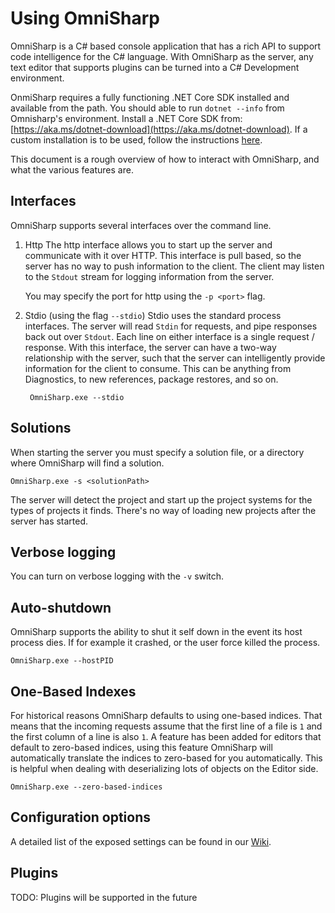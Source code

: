 # Using OmniSharp

OmniSharp is a C# based console application that has a rich API to support code intelligence for the C# language.  With OmniSharp as the server, any text editor that supports plugins can be turned into a C# Development environment.

OnmiSharp requires a fully functioning .NET Core SDK installed and available from the path. You should able to run `dotnet --info` from Omnisharp's environment. Install a .NET Core SDK from: [https://aka.ms/dotnet-download](https://aka.ms/dotnet-download). If a custom installation is to be used, follow the instructions [here](https://docs.microsoft.com/en-us/dotnet/core/install/macos#download-and-manually-install).

This document is a rough overview of how to interact with OmniSharp, and what the various features are.

## Interfaces
OmniSharp supports several interfaces over the command line.

1. Http
  The http interface allows you to start up the server and communicate with it over HTTP.  This interface is pull based, so the server has no way to push information to the client.  The client may listen to the `Stdout` stream for logging information from the server.

    You may specify the port for http using the `-p <port>` flag.
2. Stdio (using the flag `--stdio`)
  Stdio uses the standard process interfaces.  The server will read `Stdin` for requests, and pipe responses back out over `Stdout`.  Each line on either interface is a single request / response.  With this interface, the server can have a two-way relationship with the server, such that the server can intelligently provide information for the client to consume.  This can be anything from Diagnostics, to new references, package restores, and so on.

        OmniSharp.exe --stdio

## Solutions
When starting the server you must specify a solution file, or a directory where OmniSharp will find a solution.

    OmniSharp.exe -s <solutionPath>

The server will detect the project and start up the project systems for the types of projects it finds. There's no way of loading new projects after the server has started.

## Verbose logging
You can turn on verbose logging with the `-v` switch.

## Auto-shutdown
OmniSharp supports the ability to shut it self down in the event its host process dies.  If for example it crashed, or the user force killed the process.

    OmniSharp.exe --hostPID

## One-Based Indexes
For historical reasons OmniSharp defaults to using one-based indices.   That means that the incoming requests assume that the first line of a file is `1` and the first column of a line is also `1`.  A feature has been added for editors that default to zero-based indices, using this feature OmniSharp will automatically translate the indices to zero-based for you automatically.  This is helpful when dealing with deserializing lots of objects on the Editor side.

    OmniSharp.exe --zero-based-indices

## Configuration options

A detailed list of the exposed settings can be found in our [Wiki](wiki/Configuration-Options).


## Plugins
TODO: Plugins will be supported in the future
